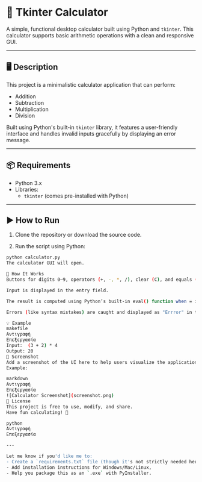 # 🧮 Tkinter Calculator

A simple, functional desktop calculator built using Python and `tkinter`. This calculator supports basic arithmetic operations with a clean and responsive GUI.

---

## 🖥️ Description

This project is a minimalistic calculator application that can perform:

- Addition
- Subtraction
- Multiplication
- Division

Built using Python's built-in `tkinter` library, it features a user-friendly interface and handles invalid inputs gracefully by displaying an error message.

---

## 📦 Requirements

- Python 3.x
- Libraries:
  - `tkinter` (comes pre-installed with Python)

---

## ▶️ How to Run

1. Clone the repository or download the source code.

2. Run the script using Python:

```bash
python calculator.py
The calculator GUI will open.

🧠 How It Works
Buttons for digits 0–9, operators (+, -, *, /), clear (C), and equals (=) are arranged in a grid layout.

Input is displayed in the entry field.

The result is computed using Python’s built-in eval() function when = is pressed.

Errors (like syntax mistakes) are caught and displayed as "Errror" in the entry field.

💡 Example
makefile
Αντιγραφή
Επεξεργασία
Input:  (3 + 2) * 4
Output: 20
📸 Screenshot
Add a screenshot of the UI here to help users visualize the application.
Example:

markdown
Αντιγραφή
Επεξεργασία
![Calculator Screenshot](screenshot.png)
📜 License
This project is free to use, modify, and share.
Have fun calculating! 🧮

python
Αντιγραφή
Επεξεργασία

---

Let me know if you'd like me to:
- Create a `requirements.txt` file (though it's not strictly needed here),
- Add installation instructions for Windows/Mac/Linux,
- Help you package this as an `.exe` with PyInstaller.




